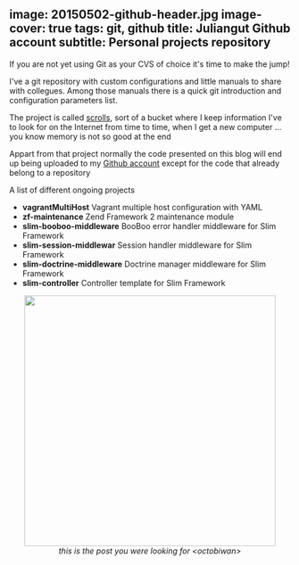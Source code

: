 image: 20150502-github-header.jpg
image-cover: true
tags: git, github
title: Juliangut Github account
subtitle: Personal projects repository
----
If you are not yet using Git as your CVS of choice it's time to make the jump!

I've a git repository with custom configurations and little manuals to share with collegues. Among those manuals there is a quick git introduction and configuration parameters list.

The project is called [scrolls](https://github.com/juliangut/scrolls/tree/master/git), sort of a bucket where I keep information I've to look for on the Internet from time to time, when I get a new computer ... you know memory is not so good at the end

Appart from that project normally the code presented on this blog will end up being uploaded to my [Github account](https://github.com/juliangut) except for the code that already belong to a repository

A list of different ongoing projects

- **vagrantMultiHost** Vagrant multiple host configuration with YAML
- **zf-maintenance** Zend Framework 2 maintenance module
- **slim-booboo-middleware** BooBoo error handler middleware for Slim Framework
- **slim-session-middlewar** Session handler middleware for Slim Framework
- **slim-doctrine-middleware** Doctrine manager middleware for Slim Framework
- **slim-controller** Controller template for Slim Framework

<div style="text-align: center">
    <img src="http://juliangut.dev/images/octobiwan.jpg" width="450" /><br />
    <i>this is the post you were looking for &lt;octobiwan></i>
</div>
